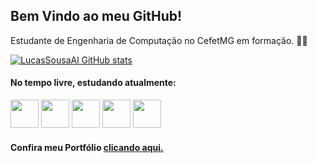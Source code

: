 ## Bem Vindo ao meu GitHub!
Estudante de Engenharia de Computação no CefetMG em formação. 🧑‍💻

[![LucasSousaAl GitHub stats](https://github-readme-stats.vercel.app/api?username=LucasSousaAl&count_private=true&show_icons=true&theme=tokyonight)](https://github.com/anuraghazra/github-readme-stats)

<h4>No tempo livre, estudando atualmente:</h4>
<div style= "display: inline_block">        
  <img height= "45px" src="https://cdn.jsdelivr.net/gh/devicons/devicon/icons/javascript/javascript-original.svg" />
  <img height= "45px" src="https://cdn.jsdelivr.net/gh/devicons/devicon/icons/nodejs/nodejs-original.svg" />
<img height= "45px" src="https://cdn.jsdelivr.net/gh/devicons/devicon/icons/mongodb/mongodb-plain-wordmark.svg" />
<img height= "45px" src="https://cdn.jsdelivr.net/gh/devicons/devicon/icons/html5/html5-original.svg" />
<img height= "45px" src="https://cdn.jsdelivr.net/gh/devicons/devicon/icons/css3/css3-original.svg" />
            
</div>

<h4>Confira meu Portfólio  <a target="_blank" href="https://lucassousaal.github.io/Portfolio/">clicando aqui.</a></h4>
